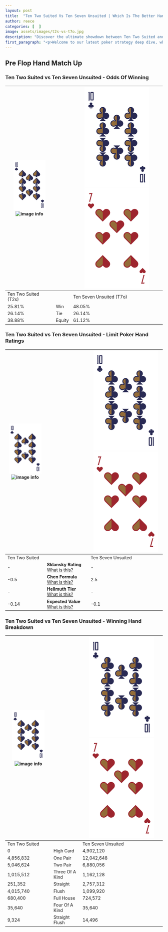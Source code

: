 ```yaml
---
layout: post
title:  "Ten Two Suited Vs Ten Seven Unsuited | Which Is The Better Hand In Poker? A Complete Guide"
author: reece
categories: [  ]
image: assets/images/t2s-vs-t7o.jpg
description: "Discover the ultimate showdown between Ten Two Suited and Ten Seven Unsuited in poker! Uncover the odds, strategies, and scenarios where one hand triumphs over the other. Get ready to up your poker game with this thrilling analysis."
first_paragraph: "<p>Welcome to our latest poker strategy deep dive, where we're pitting two distinct hands against each other in a high-stakes showdown: Ten Two Suited vs Ten Seven Unsuited.</p><p>In the dynamic world of poker, every decision counts, and knowing which hand holds the upper hand is key to your success at the table.</p><p>In this article, we'll dissect these two hands, explore the scenarios where one dominates the other, and equip you with the knowledge to make strategic choices that can tip the odds in your favor.</p><p>Get ready to unravel the intriguing dynamics of these poker hands and elevate your game to new heights.</p>"
---
```




[comment]: # (sp0)

## Pre Flop Hand Match Up

<div class="table hand-ratings" markdown="1"> 



### Ten Two Suited vs Ten Seven Unsuited - Odds Of Winning


    
| ![image info](assets/images/hand1/T.png) ![image info](assets/images/hand1/2s.png) |  | ![image info](assets/images/hand2/T.png) ![image info](assets/images/hand2/7o.png) |
| -------- | -------- | -------- |
| Ten Two Suited (T2s) |  | Ten Seven Unsuited (T7o) |
| 25.81% | Win | 48.05% |
| 26.14% | Tie | 26.14% |
| 38.88% | Equity | 61.12% |




[comment]: # (sp1)



### Ten Two Suited vs Ten Seven Unsuited - Limit Poker Hand Ratings


    
| ![image info](assets/images/hand1/T.png) ![image info](assets/images/hand1/2s.png) |  | ![image info](assets/images/hand2/T.png) ![image info](assets/images/hand2/7o.png) |
| -------- | -------- | -------- |
| Ten Two Suited |  | Ten Seven Unsuited |
| - | **Sklansky Rating** [What is this?](/sklansky-rating-explained) | - |
| -0.5 | **Chen Formula** [What is this?](/chen-formula-explained) | 2.5 |
| - | **Hellmuth Tier** [What is this?](/Hellmuth-tier-explained) | - |
| -0.14 | **Expected Value** [What is this?](/expected-value-explained) | -0.1 |




[comment]: # (sp2)



### Ten Two Suited vs Ten Seven Unsuited - Winning Hand Breakdown


    
| ![image info](assets/images/hand1/T.png) ![image info](assets/images/hand1/2s.png) |  | ![image info](assets/images/hand2/T.png) ![image info](assets/images/hand2/7o.png) |
| -------- | -------- | -------- |
| Ten Two Suited |  | Ten Seven Unsuited |
| 0 | High Card | 4,902,120 |
| 4,856,832 | One Pair | 12,042,648 |
| 5,046,624 | Two Pair | 6,880,056 |
| 1,015,512 | Three Of A Kind | 1,162,128 |
| 251,352 | Straight | 2,757,312 |
| 4,015,740 | Flush | 1,099,920 |
| 680,400 | Full House | 724,572 |
| 35,640 | Four Of A Kind | 35,640 |
| 9,324 | Straight Flush | 14,496 |




[comment]: # (sp3)



</div>

[comment]: # (sp4)



[comment]: # (sp5)

